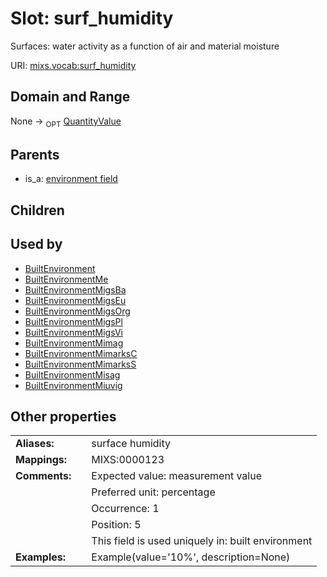 
# Slot: surf_humidity


Surfaces: water activity as a function of air and material moisture

URI: [mixs.vocab:surf_humidity](https://w3id.org/mixs/vocab/surf_humidity)


## Domain and Range

None ->  <sub>OPT</sub> [QuantityValue](QuantityValue.md)

## Parents

 *  is_a: [environment field](environment_field.md)

## Children


## Used by

 * [BuiltEnvironment](BuiltEnvironment.md)
 * [BuiltEnvironmentMe](BuiltEnvironmentMe.md)
 * [BuiltEnvironmentMigsBa](BuiltEnvironmentMigsBa.md)
 * [BuiltEnvironmentMigsEu](BuiltEnvironmentMigsEu.md)
 * [BuiltEnvironmentMigsOrg](BuiltEnvironmentMigsOrg.md)
 * [BuiltEnvironmentMigsPl](BuiltEnvironmentMigsPl.md)
 * [BuiltEnvironmentMigsVi](BuiltEnvironmentMigsVi.md)
 * [BuiltEnvironmentMimag](BuiltEnvironmentMimag.md)
 * [BuiltEnvironmentMimarksC](BuiltEnvironmentMimarksC.md)
 * [BuiltEnvironmentMimarksS](BuiltEnvironmentMimarksS.md)
 * [BuiltEnvironmentMisag](BuiltEnvironmentMisag.md)
 * [BuiltEnvironmentMiuvig](BuiltEnvironmentMiuvig.md)

## Other properties

|  |  |  |
| --- | --- | --- |
| **Aliases:** | | surface humidity |
| **Mappings:** | | MIXS:0000123 |
| **Comments:** | | Expected value: measurement value |
|  | | Preferred unit: percentage |
|  | | Occurrence: 1 |
|  | | Position: 5 |
|  | | This field is used uniquely in: built environment |
| **Examples:** | | Example(value='10%', description=None) |


